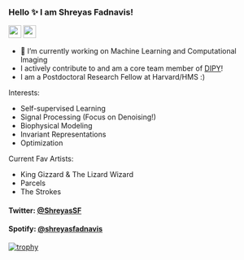 ### Hello ✨  I am Shreyas Fadnavis!

<p align="left"><a href="https://twitter.com/ShreyasSF"><img src="https://img.shields.io/badge/twitter-%231DA1F2.svg?&style=for-the-badge&logo=twitter&logoColor=white" height=25></a> <a href="https://www.linkedin.com/in/shreyasfadnavis/"><img src="https://img.shields.io/badge/linkedin-%230077B5.svg?&style=for-the-badge&logo=linkedin&logoColor=white" height=25></a> 
</p>

- 🔭 I’m currently working on Machine Learning and Computational Imaging
- I actively contribute to and am a core team member of [DIPY](https://dipy.org/)!
- I am a Postdoctoral Research Fellow at Harvard/HMS :)

Interests:
- Self-supervised Learning
- Signal Processing (Focus on Denoising!)
- Biophysical Modeling
- Invariant Representations
- Optimization

Current Fav Artists:
- King Gizzard & The Lizard Wizard
- Parcels
- The Strokes

#### Twitter: [@ShreyasSF](https://twitter.com/ShreyasSF) 
#### Spotify: [@shreyasfadnavis](https://open.spotify.com/user/shreyasfadnavis)

[![trophy](https://github-profile-trophy.vercel.app/?username=ShreyasFadnavis)](https://github.com/ShreyasFadnavis/github-profile-trophy)
